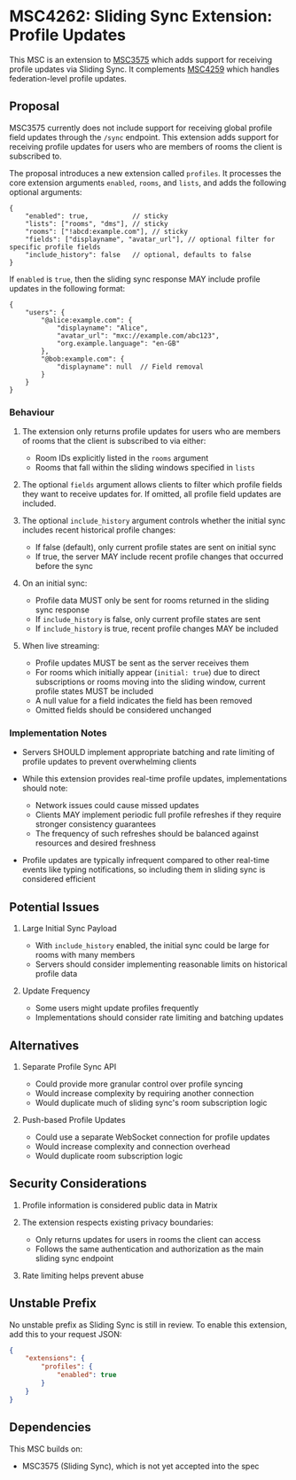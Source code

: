 # MSC4262: Sliding Sync Extension: Profile Updates

This MSC is an extension to [MSC3575](https://github.com/matrix-org/matrix-spec-proposals/pull/3575)
which adds support for receiving profile updates via Sliding Sync. It complements
[MSC4259](https://github.com/matrix-org/matrix-spec-proposals/pull/4259) which handles
federation-level profile updates.

## Proposal

MSC3575 currently does not include support for receiving global profile field updates through the
`/sync` endpoint. This extension adds support for receiving profile updates for users who are
members of rooms the client is subscribed to.

The proposal introduces a new extension called `profiles`. It processes the core extension
arguments `enabled`, `rooms`, and `lists`, and adds the following optional arguments:

```json5
{
    "enabled": true,           // sticky
    "lists": ["rooms", "dms"], // sticky
    "rooms": ["!abcd:example.com"], // sticky
    "fields": ["displayname", "avatar_url"], // optional filter for specific profile fields
    "include_history": false   // optional, defaults to false
}
```

If `enabled` is `true`, then the sliding sync response MAY include profile updates in the following format:

```json5
{
    "users": {
        "@alice:example.com": {
            "displayname": "Alice",
            "avatar_url": "mxc://example.com/abc123",
            "org.example.language": "en-GB"
        },
        "@bob:example.com": {
            "displayname": null  // Field removal
        }
    }
}
```

### Behaviour

1. The extension only returns profile updates for users who are members of rooms that the client is
   subscribed to via either:
   - Room IDs explicitly listed in the `rooms` argument
   - Rooms that fall within the sliding windows specified in `lists`

2. The optional `fields` argument allows clients to filter which profile fields they want to receive
   updates for. If omitted, all profile field updates are included.

3. The optional `include_history` argument controls whether the initial sync includes recent
   historical profile changes:
   - If false (default), only current profile states are sent on initial sync
   - If true, the server MAY include recent profile changes that occurred before the sync

4. On an initial sync:
   - Profile data MUST only be sent for rooms returned in the sliding sync response
   - If `include_history` is false, only current profile states are sent
   - If `include_history` is true, recent profile changes MAY be included

5. When live streaming:
   - Profile updates MUST be sent as the server receives them
   - For rooms which initially appear (`initial: true`) due to direct subscriptions or rooms moving
     into the sliding window, current profile states MUST be included
   - A null value for a field indicates the field has been removed
   - Omitted fields should be considered unchanged

### Implementation Notes

- Servers SHOULD implement appropriate batching and rate limiting of profile updates to prevent
  overwhelming clients

- While this extension provides real-time profile updates, implementations should note:
  - Network issues could cause missed updates
  - Clients MAY implement periodic full profile refreshes if they require stronger consistency guarantees
  - The frequency of such refreshes should be balanced against resources and desired freshness

- Profile updates are typically infrequent compared to other real-time events like typing
  notifications, so including them in sliding sync is considered efficient

## Potential Issues

1. Large Initial Sync Payload
   - With `include_history` enabled, the initial sync could be large for rooms with many members
   - Servers should consider implementing reasonable limits on historical profile data

2. Update Frequency
   - Some users might update profiles frequently
   - Implementations should consider rate limiting and batching updates

## Alternatives

1. Separate Profile Sync API
   - Could provide more granular control over profile syncing
   - Would increase complexity by requiring another connection
   - Would duplicate much of sliding sync's room subscription logic

2. Push-based Profile Updates
   - Could use a separate WebSocket connection for profile updates
   - Would increase complexity and connection overhead
   - Would duplicate room subscription logic

## Security Considerations

1. Profile information is considered public data in Matrix

2. The extension respects existing privacy boundaries:
   - Only returns updates for users in rooms the client can access
   - Follows the same authentication and authorization as the main sliding sync endpoint

3. Rate limiting helps prevent abuse

## Unstable Prefix

No unstable prefix as Sliding Sync is still in review. To enable this extension, add this to your
request JSON:

```json
{
    "extensions": {
        "profiles": {
            "enabled": true
        }
    }
}
```

## Dependencies

This MSC builds on:

- MSC3575 (Sliding Sync), which is not yet accepted into the spec
